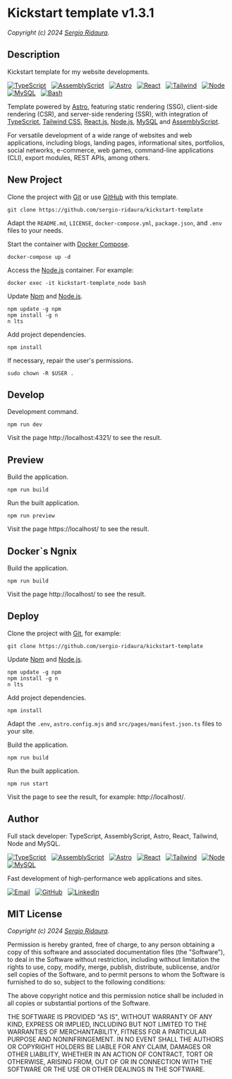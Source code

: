 # Kickstart template v1.3.1

_Copyright (c) 2024 [Sergio Ridaura](https://github.com/sergio-ridaura)._

## Description

Kickstart template for my website developments.

[![TypeScript](https://img.shields.io/badge/TypeScript-0078D4?style=for-the-badge&logo=typescript&logoColor=white)](https://www.typescriptlang.org/) &nbsp; [![AssemblyScript](https://img.shields.io/badge/assemblyscript-0078D4.svg?style=for-the-badge&logo=assemblyscript&logoColor=white)](https://www.assemblyscript.org/) &nbsp; [![Astro](https://img.shields.io/badge/astro-%232C2052.svg?style=for-the-badge&logo=astro&logoColor=white)](https://astro.build/) &nbsp; [![React](https://img.shields.io/badge/react-333333.svg?style=for-the-badge&logo=react&logoColor=white)](https://es.react.dev/) &nbsp; [![Tailwind](https://img.shields.io/badge/tailwind-%2338B2AC.svg?style=for-the-badge&logo=tailwind-css&logoColor=white)](https://tailwindcss.com/) &nbsp; [![Node](https://img.shields.io/badge/node-6DA55F?style=for-the-badge&logo=node.js&logoColor=white)](https://nodejs.org/) &nbsp; [![MySQL](https://img.shields.io/badge/mysql-4479A1.svg?style=for-the-badge&logo=mysql&logoColor=white)](https://www.mysql.com/) &nbsp; [![Bash](https://img.shields.io/badge/bash-333333.svg?style=for-the-badge&logo=gnu-bash&logoColor=white)](https://www.gnu.org/software/bash/)

Template powered by [Astro](https://astro.build/), featuring static rendering (SSG), client-side rendering (CSR), and server-side rendering (SSR), with integration of [TypeScript](https://www.typescriptlang.org/), [Tailwind CSS](https://tailwindcss.com/), [React.js](https://es.react.dev/), [Node.js](https://nodejs.org/), [MySQL](https://www.mysql.com/) and [AssemblyScript](https://www.assemblyscript.org/).

For versatile development of a wide range of websites and web applications, including blogs, landing pages, informational sites, portfolios, social networks, e-commerce, web games, command-line applications (CLI), export modules, REST APIs, among others.

## New Project

Clone the project with [Git](https://git-scm.com/) or use [GitHub](https://github.com/) with this template.

```code
git clone https://github.com/sergio-ridaura/kickstart-template
```

Adapt the `README.md`, `LICENSE`, `docker-compose.yml`, `package.json`, and `.env` files to your needs.

Start the container with [Docker Compose](https://docs.docker.com/compose/).

```code
docker-compose up -d
```

Access the [Node.js](https://nodejs.org/) container. For example:

```code
docker exec -it kickstart-templete_node bash
```

Update [Npm](https://www.npmjs.com/) and [Node.js](https://nodejs.org/).

```code
npm update -g npm
npm install -g n
n lts
```

Add project dependencies.

```code
npm install
```

If necessary, repair the user's permissions.

```console
sudo chown -R $USER .
```

## Develop

Development command.

```console
npm run dev
```

Visit the page http://localhost:4321/ to see the result.

## Preview

Build the application.

```console
npm run build
```

Run the built application.

```console
npm run preview
```

Visit the page https://localhost/ to see the result.

## Docker`s Ngnix

Build the application.

```console
npm run build
```

Visit the page http://localhost/ to see the result.

## Deploy

Clone the project with [Git](https://git-scm.com/), for example:

```code
git clone https://github.com/sergio-ridaura/kickstart-template
```

Update [Npm](https://www.npmjs.com/) and [Node.js](https://nodejs.org/).

```code
npm update -g npm
npm install -g n
n lts
```

Add project dependencies.

```code
npm install
```

Adapt the `.env`, `astro.config.mjs` and `src/pages/manifest.json.ts` files to your site.

Build the application.

```console
npm run build
```

Run the built application.

```console
npm run start
```

Visit the page to see the result, for example: http://localhost/.

## Author

Full stack developer: TypeScript, AssemblyScript, Astro, React, Tailwind, Node and MySQL.

[![TypeScript](https://img.shields.io/badge/TypeScript-0078D4?style=for-the-badge&logo=typescript&logoColor=white)](https://www.typescriptlang.org/) &nbsp; [![AssemblyScript](https://img.shields.io/badge/assemblyscript-0078D4.svg?style=for-the-badge&logo=assemblyscript&logoColor=white)](https://www.assemblyscript.org/) &nbsp; [![Astro](https://img.shields.io/badge/astro-%232C2052.svg?style=for-the-badge&logo=astro&logoColor=white)](https://astro.build/) &nbsp; [![React](https://img.shields.io/badge/react-333333.svg?style=for-the-badge&logo=react&logoColor=white)](https://es.react.dev/) &nbsp; [![Tailwind](https://img.shields.io/badge/tailwind-%2338B2AC.svg?style=for-the-badge&logo=tailwind-css&logoColor=white)](https://tailwindcss.com/) &nbsp; [![Node](https://img.shields.io/badge/node-6DA55F?style=for-the-badge&logo=node.js&logoColor=white)](https://nodejs.org/) &nbsp; [![MySQL](https://img.shields.io/badge/mysql-4479A1.svg?style=for-the-badge&logo=mysql&logoColor=white)](https://www.mysql.com/)

Fast development of high-performance web applications and sites.

[![Email](https://img.shields.io/badge/Email-0078D4?style=for-the-badge&logo=microsoft-outlook&logoColor=white)](mailto:sergio.ridaura@outlook.com) &nbsp; [![GitHub](https://img.shields.io/static/v1?style=for-the-badge&message=GitHub&color=181717&logo=GitHub&logoColor=FFFFFF&label=)](https://github.com/sergio-ridaura) &nbsp; [![LinkedIn](https://img.shields.io/badge/LinkedIn-0077B5?style=for-the-badge&logo=linkedin&logoColor=white)](https://www.linkedin.com/in/sergio-ridaura/)

## MIT License

_Copyright (c) 2024 [Sergio Ridaura](https://github.com/sergio-ridaura)._

Permission is hereby granted, free of charge, to any person obtaining a copy of this software and associated documentation files (the "Software"), to deal in the Software without restriction, including without limitation the rights to use, copy, modify, merge, publish, distribute, sublicense, and/or sell copies of the Software, and to permit persons to whom the Software is furnished to do so, subject to the following conditions:

The above copyright notice and this permission notice shall be included in all copies or substantial portions of the Software.

THE SOFTWARE IS PROVIDED "AS IS", WITHOUT WARRANTY OF ANY KIND, EXPRESS OR IMPLIED, INCLUDING BUT NOT LIMITED TO THE WARRANTIES OF MERCHANTABILITY, FITNESS FOR A PARTICULAR PURPOSE AND NONINFRINGEMENT. IN NO EVENT SHALL THE AUTHORS OR COPYRIGHT HOLDERS BE LIABLE FOR ANY CLAIM, DAMAGES OR OTHER LIABILITY, WHETHER IN AN ACTION OF CONTRACT, TORT OR OTHERWISE, ARISING FROM, OUT OF OR IN CONNECTION WITH THE SOFTWARE OR THE USE OR OTHER DEALINGS IN THE SOFTWARE.
